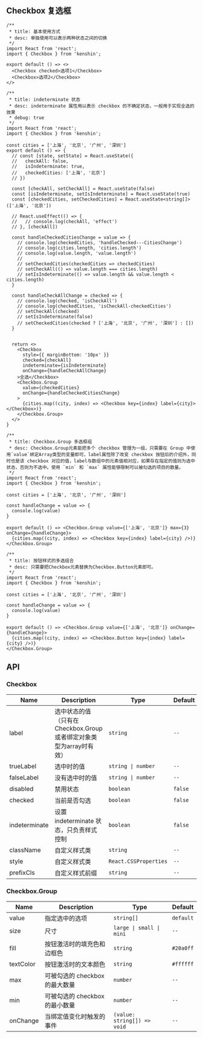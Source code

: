 ## Checkbox 复选框

```tsx
/**
 * title: 基本使用方式
 * desc: 单独使用可以表示两种状态之间的切换
 */
import React from 'react';
import { Checkbox } from 'kenshin';

export default () => <>
  <Checkbox checked>选项1</Checkbox>
  <Checkbox>选项2</Checkbox>
</>
```

```tsx
/**
 * title: indeterminate 状态
 * desc: indeterminate 属性用以表示 checkbox 的不确定状态，一般用于实现全选的效果
 * debug: true
 */
import React from 'react';
import { Checkbox } from 'kenshin';

const cities = ['上海', '北京', '广州', '深圳']
export default () => {
  // const [state, setState] = React.useState({
  //   checkAll: false,
  //   isIndeterminate: true,
  //   checkedCities: ['上海', '北京']
  // })

  const [checkAll, setCheckAll] = React.useState(false)
  const [isIndeterminate, setIsIndeterminate] = React.useState(true)
  const [checkedCities, setCheckedCities] = React.useState<string[]>(['上海', '北京'])

  // React.useEffect(() => {
  //   // console.log(checkAll, 'effect')
  // }, [checkAll])

  const handleCheckedCitiesChange = value => {
    // console.log(checkedCities, 'handleChecked---CitiesChange')
    // console.log(cities.length, 'cities.length')
    // console.log(value.length, 'value.length')
    //
    // setCheckedCities(checkedCities => checkedCities)
    // setCheckAll(() => value.length === cities.length)
    // setIsIndeterminate(() => value.length && value.length < cities.length)
  }

  const handleCheckAllChange = checked => {
    // console.log(checked, 'isCheckAll')
    // console.log(checkedCities, 'isCheckAll-checkedCities')
    // setCheckAll(checked)
    // setIsIndeterminate(false)
    // setCheckedCities(checked ? ['上海', '北京', '广州', '深圳'] : [])
  }


  return <>
    <Checkbox
      style={{ marginBottom: '10px' }}
      checked={checkAll}
      indeterminate={isIndeterminate}
      onChange={handleCheckAllChange}
    >全选</Checkbox>
    <Checkbox.Group
      value={checkedCities}
      onChange={handleCheckedCitiesChange}
    >
      {cities.map((city, index) => <Checkbox key={index} label={city}></Checkbox>)}
    </Checkbox.Group>
  </>
}
```

```tsx
/**
 * title: Checkbox.Group 多选框组
 * desc: Checkbox.Group元素能把多个 checkbox 管理为一组，只需要在 Group 中使用`value`绑定Array类型的变量即可，label属性除了改变 checkbox 按钮后的介绍外，同时也是该 checkbox 对应的值，label与数组中的元素值相对应，如果存在指定的值则为选中状态，否则为不选中。使用 `min` 和 `max` 属性能够限制可以被勾选的项目的数量。
 */
import React from 'react';
import { Checkbox } from 'kenshin';

const cities = ['上海', '北京', '广州', '深圳']

const handleChange = value => {
  console.log(value)
}

export default () => <Checkbox.Group value={['上海', '北京']} max={3} onChange={handleChange}>
  {cities.map((city, index) => <Checkbox key={index} label={city} />)}
</Checkbox.Group>
```

```tsx
/**
 * title: 按钮样式的多选组合
 * desc: 只需要把Checkbox元素替换为Checkbox.Button元素即可。
 */
import React from 'react';
import { Checkbox } from 'kenshin';

const cities = ['上海', '北京', '广州', '深圳']

const handleChange = value => {
  console.log(value)
}

export default () => <Checkbox.Group value={['上海', '北京']} onChange={handleChange}>
  {cities.map((city, index) => <Checkbox.Button key={index} label={city} />)}
</Checkbox.Group>
```

## API

### Checkbox

| Name | Description | Type | Default |
| ------------- | --------------- | ------------------------------------------------------------ |----------------- |
| label | 选中状态的值（只有在Checkbox.Group或者绑定对象类型为array时有效） | `string`  | `--` |
| trueLabel | 选中时的值 | `string \| number`|     `--`       |
| falseLabel | 没有选中时的值 | `string \| number`|      `--`          |
| disabled | 禁用状态 | `boolean`                                                      |  `false`  |
| checked | 当前是否勾选 | `boolean`|   `false` |
| indeterminate | 设置 indeterminate 状态，只负责样式控制 | `boolean`             |   `false` |
| className | 自定义样式类 | `string`                                                       |  `--`  |
| style | 自定义样式类| `React.CSSProperties`                                          |  `--`  |
| prefixCls | 自定义样式前缀 | `string`|  `--`  |

### Checkbox.Group

| Name          | Description     | Type                                                         |    Default       |
| ------------- | --------------- | ------------------------------------------------------------ |----------------- |
| value         | 指定选中的选项     | `string[]`                                                   | `default` |
| size          | 尺寸             | `large \| small \| mini`                                     |     `--`       |
| fill          | 按钮激活时的填充色和边框色       |  `string`                                        |      `#20a0ff`          |
| textColor     | 按钮激活时的文本颜色    | `string`                                                  |  `#ffffff`  |
| max           | 可被勾选的 checkbox 的最大数量  | `number`                                                      |   `--`  |
| min           | 可被勾选的 checkbox 的最小数量  | `number`                                                      |  `--`  |
| onChange      | 当绑定值变化时触发的事件  | `(value: string[]) => void`                                      |  `--`  |

